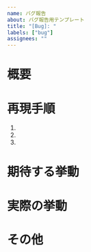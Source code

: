 ```yaml
---
name: バグ報告
about: バグ報告用テンプレート
title: "[Bug]: "
labels: ["bug"]
assignees: ""
---
```


# 概要

# 再現手順

1.
2.
3.

# 期待する挙動

# 実際の挙動

# その他
